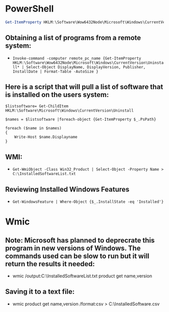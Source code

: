 # PowerShell

```powershell
Get-ItemProperty HKLM:\Software\Wow6432Node\Microsoft\Windows\CurrentVersion\Uninstall\* | Select-Object DisplayName, DisplayVersion, Publisher, InstallDate | Format-Table –AutoSize
```

## Obtaining a list of programs from a remote system:

- ```Invoke-command -computer remote_pc_name {Get-ItemProperty HKLM:\Software\Wow6432Node\Microsoft\Windows\CurrentVersion\Uninstall* | Select-Object DisplayName, DisplayVersion, Publisher, InstallDate | Format-Table -AutoSize }```

## Here is a script that will pull a list of software that is installed on the users system:

```
$listsoftware= Get-ChildItem HKLM:\Software\Microsoft\Windows\CurrentVersion\Uninstall

$names = $listsoftware |foreach-object {Get-ItemProperty $_.PsPath}

foreach ($name in $names)
{
    Write-Host $name.Displayname
}
```

## WMI:

- ```Get-WmiObject -Class Win32_Product | Select-Object -Property Name > C:\InstalledSoftwareList.txt ```

## Reviewing Installed Windows Features

- ```Get-WindowsFeature | Where-Object {$_.InstallState -eq 'Installed'}```

# Wmic 

## Note: Microsoft has planned to deprecrate this program in new versions of Windows. The commands used can be slow to run but it will return the results it needed:

- wmic /output:C:\InstalledSoftwareList.txt product get name,version

## Saving it to a text file:

- wmic product get name,version /format:csv > C:\InstalledSoftware.csv